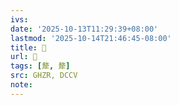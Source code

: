 ```yaml
---
ivs:
date: '2025-10-13T11:29:39+08:00'
lastmod: '2025-10-14T21:46:45-08:00'
title: 󰢠
url: 󰢠
tags: [犛, 犛]
src: GHZR, DCCV
note:
---
```

